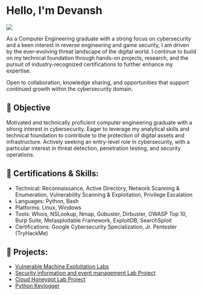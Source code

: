 # Hello, I'm Devansh
<a href="https://www.linkedin.com/in/reachmedevansh/"><img src="https://img.shields.io/badge/-LinkedIn-0072b1?&style=for-the-badge&logo=linkedin&logoColor=white" /></a>

As a Computer Engineering graduate with a strong focus on cybersecurity and a keen interest in reverse engineering and game security, I am driven by the ever-evolving threat landscape of the digital world. I continue to build on my technical foundation through hands-on projects, research, and the pursuit of industry-recognized certifications to further enhance my expertise.

Open to collaboration, knowledge sharing, and opportunities that support continued growth within the cybersecurity domain.

## 🎯 Objective

Motivated and technically proficient computer engineering graduate with a strong interest in cybersecurity. Eager to leverage my analytical skills and technical foundation to contribute to the protection of digital assets and infrastructure. Actively seeking an entry-level role in cybersecurity, with a particular interest in threat detection, penetration testing, and security operations.

## 🧰 Certifications & Skills:  
  - Technical: Reconnaissance, Active Directory, Network Scanning & Enumeration, Vulnerability Scanning & Exploitation, Privilege Escalation
  - Languages: Python, Bash    
  - Platforms: Linux, Windows
  - Tools: Whois, NSLookup, Nmap, Gobuster, Dirbuster, OWASP Top 10, Burp Suite, Metasploitable Framework, ExploitDB, SearchSploit
  - Certifications: Google Cybersecurity Specialization, Jr. Pentester (TryHackMe)

## 📁 Projects:

- <a href = "https://github.com/Neofetcher/Vulnerable-Machine-Exploitation-Labs"> Vulnerable Machine Exploitation Labs </a>
- <a href = "https://github.com/Neofetcher/SIEM-LAB"> Security information and event management Lab Project </a>
- <a href = "https://github.com/Neofetcher/Honeypot-Project"> Cloud Honeypot Lab Project </a>
- <a href = "https://github.com/Neofetcher/Python-Keylogger"> Python Keylogger </a>
